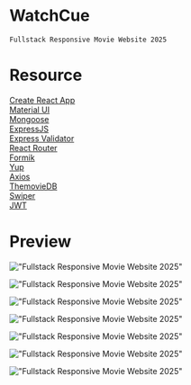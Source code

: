 # WatchCue

    Fullstack Responsive Movie Website 2025



# Resource

[Create React App](https://create-react-app.dev/)<br>
[Material UI](https://create-react-app.dev/)<br>
[Mongoose](https://mongoosejs.com/)<br>
[ExpressJS](https://expressjs.com/)<br>
[Express Validator](https://express-validator.github.io/docs/)<br>
[React Router](https://reactrouter.com/)<br>
[Formik](https://formik.org/)<br>
[Yup](https://github.com/jquense/yup/)<br>
[Axios](https://axios-http.com/)<br>
[ThemovieDB](https://www.themoviedb.org/)<br>
[Swiper](https://swiperjs.com/)<br>
[JWT](https://github.com/auth0/node-jsonwebtoken)<br>

# Preview
!["Fullstack Responsive Movie Website 2025"](https://github.com/user-attachments/assets/36dc828f-891b-4c9b-b442-04c78174957f "Fullstack Responsive Movie Website 2025")

!["Fullstack Responsive Movie Website 2025"](https://github.com/user-attachments/assets/83d14258-2519-4265-9740-57bb1385b082 "Fullstack Responsive Movie Website 2025")

!["Fullstack Responsive Movie Website 2025"](https://github.com/user-attachments/assets/5aa1ed28-5a22-4592-ae41-cde180b2debf "Fullstack Responsive Movie Website 2025")

!["Fullstack Responsive Movie Website 2025"](https://github.com/user-attachments/assets/97b7e9ad-23c6-476f-ba7e-4eb614d3aa22 "Fullstack Responsive Movie Website 2025")

!["Fullstack Responsive Movie Website 2025"](https://github.com/user-attachments/assets/ce445de0-e12d-4192-ba7e-989a30f9938c "Fullstack Responsive Movie Website 2025")

!["Fullstack Responsive Movie Website 2025"](https://github.com/user-attachments/assets/12234029-0b41-4dfa-8173-e2c4f083c21d "Fullstack Responsive Movie Website 2025")

!["Fullstack Responsive Movie Website 2025"](https://github.com/user-attachments/assets/096485a9-adee-47a1-b391-485963aa920d "Fullstack Responsive Movie Website 2025")
